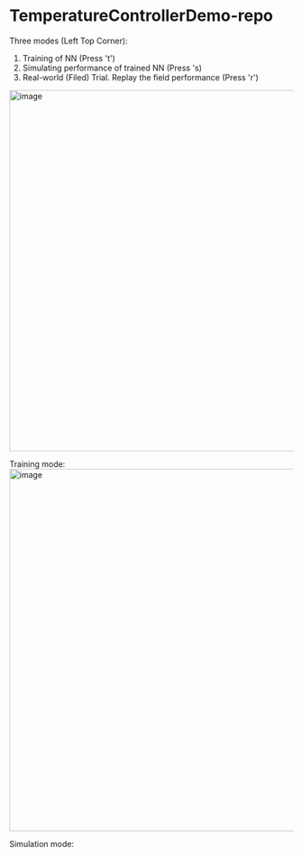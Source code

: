 # TemperatureControllerDemo-repo


Three modes (Left Top Corner):
1. Training of NN (Press 't')
2. Simulating performance of trained NN (Press 's)
3. Real-world (Filed) Trial. Replay the field performance (Press 'r')

<img width="640" alt="image" src="https://user-images.githubusercontent.com/89759466/201383649-00c9067f-7c76-43c2-b370-a272b5c5ecd0.png">

Training mode:
<img width="642" alt="image" src="https://user-images.githubusercontent.com/89759466/201385657-2ee97aed-0f7a-4f2e-ab0e-159316290caa.png">

Simulation mode:
